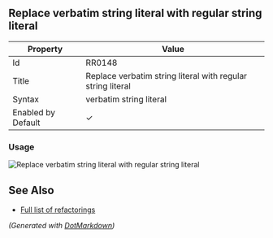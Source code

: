 ## Replace verbatim string literal with regular string literal

| Property           | Value                                                       |
| ------------------ | ----------------------------------------------------------- |
| Id                 | RR0148                                                      |
| Title              | Replace verbatim string literal with regular string literal |
| Syntax             | verbatim string literal                                     |
| Enabled by Default | &#x2713;                                                    |

### Usage

![Replace verbatim string literal with regular string literal](../../images/refactorings/ReplaceVerbatimStringLiteralWithRegularStringLiteral.png)

## See Also

* [Full list of refactorings](Refactorings.md)


*\(Generated with [DotMarkdown](http://github.com/JosefPihrt/DotMarkdown)\)*